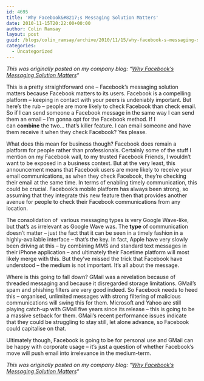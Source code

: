 ```yaml
---
id: 4695
title: 'Why Facebook&#8217;s Messaging Solution Matters'
date: 2010-11-15T20:22:00+00:00
author: Colin Ramsay
layout: post
guid: /blogs/colin_ramsay/archive/2010/11/15/why-facebook-s-messaging-solution-matters.aspx
categories:
  - Uncategorized
---
```

_This was originally posted on my company blog: &#8220;[Why Facebook&#8217;s Messaging Solution Matters](http://www.gotripod.com/?p=2017 "Go Tripod - Why Facebook's Messaging Solution Matters")&#8220;_

<div>
  <p>
    This is a pretty straightforward one &#8211; Facebook&#8217;s messaging solution matters because Facebook matters to its users. Facebook is a compelling platform &#8211; keeping in contact with your peers is undeniably important. But here&#8217;s the rub &#8211; people are more likely to check Facebook than check email. So if I can send someone a Facebook message in the same way I can send them an email &#8211; I&#8217;m gonna opt for the Facebook method. If I can&nbsp;<strong>combine</strong>&nbsp;the two&#8230; that&#8217;s killer feature. I can email someone and have them receive it when they check Facebook? Yes please.
  </p>
  
  <p>
    What does this mean for business though? Facebook does remain a platform for people rather than professionals. Certainly some of the stuff I mention on my Facebook wall, to my trusted Facebook Friends, I wouldn&#8217;t want to be exposed in a business context. But at the very least, this announcement means that Facebook users are more likely to receive your email communications, as when they check Facebook, they&#8217;re checking their email at the same time. In terms of enabling timely communication, this could be crucial. Facebook&#8217;s mobile platform has always been strong, so assuming that they integrate this new feature then that provides another avenue for people to check their Facebook communications from any location.
  </p>
  
  <p>
    The consolidation of &nbsp;various messaging types is very Google Wave-like, but that&#8217;s as irrelevant as Google Wave was. The&nbsp;<strong>type</strong>&nbsp;of communication doesn&#8217;t matter &#8211; just the fact that it can be seen in a timely fashion in a highly-available interface &#8211; that&#8217;s the key. In fact, Apple have very slowly been driving at this &#8211; by combining MMS and standard text messages in their iPhone application &#8211; and ultimately their Facetime platform will most likely merge with this. But they&#8217;ve missed the trick that Facebook have understood &#8211; the medium is not important. It&#8217;s all about the message.
  </p>
  
  <p>
    Where is this going to fall down? GMail was a revelation because of threaded messaging and because it disregarded storage limitations. GMail&#8217;s spam and phishing filters are very good indeed. So Facebook needs to heed this &#8211; organised, unlimited messages with strong filtering of malicious communications will swing this for them. Microsoft and Yahoo are still playing catch-up with GMail five years since its release &#8211; this is going to be a massive setback for them. GMail&#8217;s recent performance issues indicate that they could be struggling to stay still, let alone advance, so Facebook could capitalise on that.
  </p>
  
  <p>
    Ultimately though, Facebook is going to be for personal use and GMail can be happy with corporate usage &#8211; it&#8217;s just a question of whether Facebook&#8217;s move will push email into irrelevance in the medium-term.
  </p>
  
  <p>
    <i>This was originally posted on my company blog: &#8220;<a title="Why Facebook's Messaging Solution Matters" href="http://www.gotripod.com/?p=2017">Why Facebook&#8217;s Messaging Solution Matters</a>&#8220;</i>
  </p>
</div>